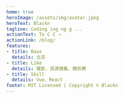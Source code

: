 ```yaml
---
home: true
heroImage: /assets/img/avatar.jpeg
heroText: Blackn
tagline: Coding ing ng g ...
actionText: To C C →
actionLink: /blog/
features:
- title: Base
  details: 北京
- title: Like
  details: 摄影、资源搜集、瞎折腾
- title: Skill
  details: Vue、React
footer: MIT Licensed | Copyright © Blackn
---
```


